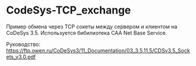 # CodeSys-TCP_exchange
Пример обмена через TCP сокеты между сервером и клиентом на CoDeSys 3.5.
Используется бибилиотека CAA Net Base Service.

Руководство:
https://ftp.owen.ru/CoDeSys3/11_Documentation/03_3.5.11.5/CDSv3.5_Sockets_v3.0.pdf
